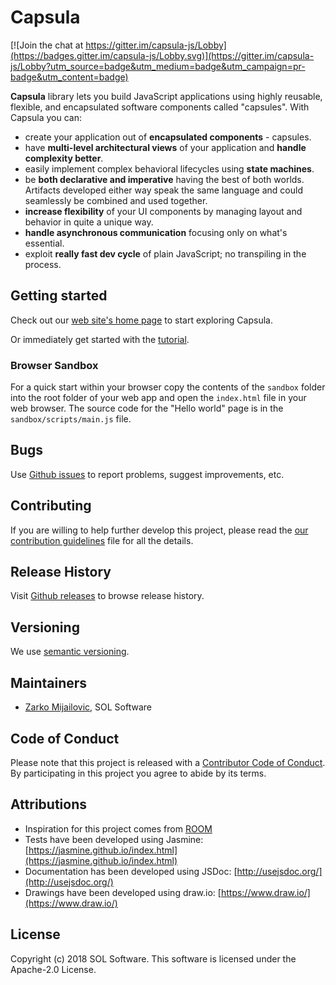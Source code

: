 # Capsula

[![Join the chat at https://gitter.im/capsula-js/Lobby](https://badges.gitter.im/capsula-js/Lobby.svg)](https://gitter.im/capsula-js/Lobby?utm_source=badge&utm_medium=badge&utm_campaign=pr-badge&utm_content=badge)

**Capsula** library lets you build JavaScript applications using highly reusable, flexible, and encapsulated software components called "capsules". With Capsula you can:

- create your application out of **encapsulated components** - capsules.
- have **multi-level architectural views** of your application and **handle complexity better**.
- easily implement complex behavioral lifecycles using **state machines**.
- be **both declarative and imperative** having the best of both worlds. Artifacts developed either way speak the same language and could seamlessly be combined and used together.
- **increase flexibility** of your UI components by managing layout and behavior in quite a unique way.
- **handle asynchronous communication** focusing only on what's essential.
- exploit **really fast dev cycle** of plain JavaScript; no transpiling in the process.

## Getting started

Check out our [web site's home page](https://solsoftware.github.io/capsula) to start exploring Capsula.

Or immediately get started with the [tutorial](https://solsoftware.github.io/capsula/tutorial).

### Browser Sandbox

For a quick start within your browser copy the contents of the `sandbox` folder into the root folder of your web app and open the `index.html` file in your web browser. The source code for the "Hello world" page is in the `sandbox/scripts/main.js` file.

## Bugs

Use [Github issues](https://github.com/solsoftware/capsula/issues) to report problems, suggest improvements, etc.

## Contributing

If you are willing to help further develop this project, please read the [our contribution guidelines](https://github.com/solsoftware/capsula/blob/master/CONTRIBUTING.md) file for all the details.

## Release History

Visit [Github releases](https://github.com/solsoftware/capsula/releases) to browse release history.

## Versioning

We use [semantic versioning](https://semver.org/).

## Maintainers

- [Zarko Mijailovic](mailto:zarko.mijailovic@sol.rs), SOL Software

## Code of Conduct
Please note that this project is released with a [Contributor Code of Conduct](https://github.com/solsoftware/capsula/blob/master/CODE_OF_CONDUCT.md). By participating in this project you agree to abide by its terms.

## Attributions

- Inspiration for this project comes from [ROOM](https://en.wikipedia.org/wiki/Real-Time_Object-Oriented_Modeling)
- Tests have been developed using Jasmine: [https://jasmine.github.io/index.html](https://jasmine.github.io/index.html)
- Documentation has been developed using JSDoc: [http://usejsdoc.org/](http://usejsdoc.org/)
- Drawings have been developed using draw.io: [https://www.draw.io/](https://www.draw.io/)

## License

Copyright (c) 2018 SOL Software. This software is licensed under the Apache-2.0 License.
